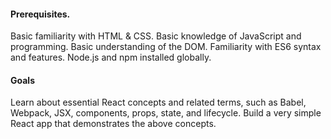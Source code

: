 #### Prerequisites.

Basic familiarity with HTML & CSS.
Basic knowledge of JavaScript and programming.
Basic understanding of the DOM.
Familiarity with ES6 syntax and features.
Node.js and npm installed globally.

#### Goals

Learn about essential React concepts and related terms, such as Babel, Webpack, JSX, components, props, state, and lifecycle.
Build a very simple React app that demonstrates the above concepts.